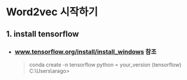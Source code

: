 # Word2vec 시작하기

## 1. install tensorflow
- ### www.tensorflow.org/install/install_windows 참조
    >conda create -n tensorflow python = your_version
    >(tensorflow) C:\Users\arago>

